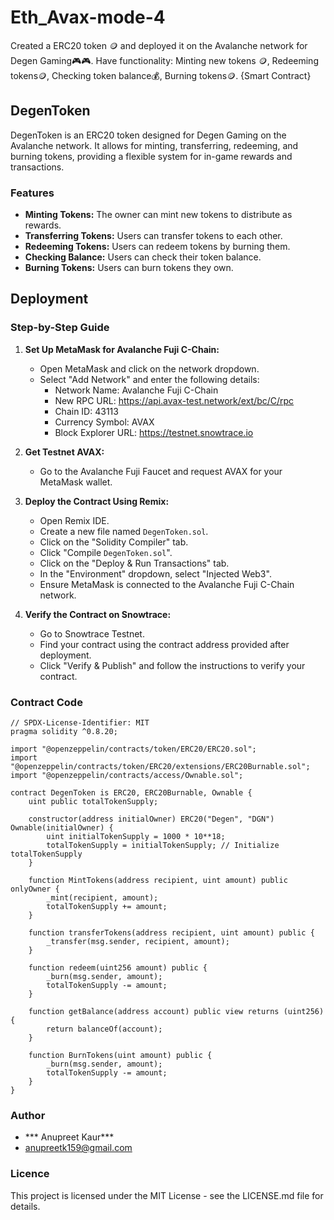 # Eth_Avax-mode-4

Created a ERC20 token 🪙 and deployed it on the Avalanche network for Degen Gaming🎮🎮. Have functionality: Minting new tokens 🪙, Redeeming tokens🪙, Checking token balance💰, Burning tokens🪙. {Smart Contract}

## DegenToken

DegenToken is an ERC20 token designed for Degen Gaming on the Avalanche network. It allows for minting, transferring, redeeming, and burning tokens, providing a flexible system for in-game rewards and transactions.

### Features

* **Minting Tokens:** The owner can mint new tokens to distribute as rewards.
* **Transferring Tokens:** Users can transfer tokens to each other.
* **Redeeming Tokens:** Users can redeem tokens by burning them.
* **Checking Balance:** Users can check their token balance.
* **Burning Tokens:** Users can burn tokens they own.

## Deployment

### Step-by-Step Guide

1. **Set Up MetaMask for Avalanche Fuji C-Chain:**
    * Open MetaMask and click on the network dropdown.
    * Select "Add Network" and enter the following details:
      - Network Name: Avalanche Fuji C-Chain
      - New RPC URL: https://api.avax-test.network/ext/bc/C/rpc
      - Chain ID: 43113
      - Currency Symbol: AVAX
      - Block Explorer URL: https://testnet.snowtrace.io

2. **Get Testnet AVAX:**
    * Go to the Avalanche Fuji Faucet and request AVAX for your MetaMask wallet.

3. **Deploy the Contract Using Remix:**
    * Open Remix IDE.
    * Create a new file named `DegenToken.sol`.
    * Click on the "Solidity Compiler" tab.
    * Click "Compile `DegenToken.sol`".
    * Click on the "Deploy & Run Transactions" tab.
    * In the "Environment" dropdown, select "Injected Web3".
    * Ensure MetaMask is connected to the Avalanche Fuji C-Chain network.

4. **Verify the Contract on Snowtrace:**
    * Go to Snowtrace Testnet.
    * Find your contract using the contract address provided after deployment.
    * Click "Verify & Publish" and follow the instructions to verify your contract.

### Contract Code

```solidity
// SPDX-License-Identifier: MIT
pragma solidity ^0.8.20;

import "@openzeppelin/contracts/token/ERC20/ERC20.sol";
import "@openzeppelin/contracts/token/ERC20/extensions/ERC20Burnable.sol";
import "@openzeppelin/contracts/access/Ownable.sol";

contract DegenToken is ERC20, ERC20Burnable, Ownable {
    uint public totalTokenSupply;

    constructor(address initialOwner) ERC20("Degen", "DGN") Ownable(initialOwner) {
        uint initialTokenSupply = 1000 * 10**18;
        totalTokenSupply = initialTokenSupply; // Initialize totalTokenSupply
    }

    function MintTokens(address recipient, uint amount) public onlyOwner {
        _mint(recipient, amount);
        totalTokenSupply += amount;
    }

    function transferTokens(address recipient, uint amount) public {
        _transfer(msg.sender, recipient, amount);
    }

    function redeem(uint256 amount) public {
        _burn(msg.sender, amount);
        totalTokenSupply -= amount;
    }

    function getBalance(address account) public view returns (uint256) {
        return balanceOf(account);
    }

    function BurnTokens(uint amount) public {
        _burn(msg.sender, amount);
        totalTokenSupply -= amount;
    }
}
```
### Author
* *** Anupreet Kaur***
* anupreetk159@gmail.com
### Licence
This project is licensed under the MIT License - see the LICENSE.md file for details.
